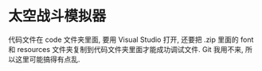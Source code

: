 # 太空战斗模拟器
代码文件在 code 文件夹里面, 要用 Visual Studio 打开, 还要把 .zip 里面的 font 和 resources 文件夹复制到代码文件夹里面才能成功调试文件. Git 我用不来, 所以这里可能搞得有点乱.
